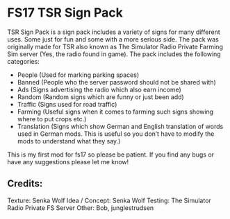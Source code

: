 # FS17 TSR Sign Pack

TSR Sign Pack is a sign pack includes a variety of signs for many different uses. Some just for fun and some with a more serious side. The pack was originally made for TSR also known as The Simulator Radio Private Farming Sim server (Yes, the radio found in game). The pack includes the following categories:
- People (Used for marking parking spaces)
- Banned (People who the server password should not be shared with)
- Ads (Signs advertising the radio which also earn income)
- Random (Random signs which are funny or just been add)
- Traffic (Signs used for road traffic)
- Farming (Useful signs when it comes to farming such signs showing where to put crops etc.)
- Translation (Signs which show German and English translation of words used in German mods. This is useful so you don’t have to modify the mods to understand what they say.)

This is my first mod for fs17 so please be patient. If you find any bugs or have any suggestions please let me know!

## Credits:
Texture: Senka Wolf
Idea / Concept: Senka Wolf
Testing: The Simulator Radio Private FS Server
Other: Bob, junglestrudsen
